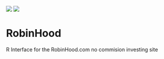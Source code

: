 ![](https://travis-ci.org/JestonBlu/RobinHood.svg?branch=master)
![](https://img.shields.io/github/downloads/jestonblu/RobinHood/total.svg)

# RobinHood
R Interface for the RobinHood.com no commision investing site

